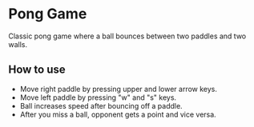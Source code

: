 # Pong Game
Classic pong game where a ball bounces between two paddles and two walls.

## How to use
- Move right paddle by pressing upper and lower arrow keys.
- Move left paddle by pressing "w" and "s" keys.
- Ball increases speed after bouncing off a paddle.
- After you miss a ball, opponent gets a point and vice versa.
